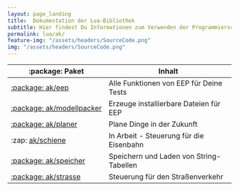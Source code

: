 ```yaml
---
layout: page_landing
title:  Dokumentation der Lua-Bibliothek
subtitle: Hier findest Du Informationen zum Verwenden der Programmierschnittstelle
permalink: lua/ak/
feature-img: "/assets/headers/SourceCode.png"
img: "/assets/headers/SourceCode.png"
---
```


<table class="table flex" style="width: 35em; max-width: inherit;">
  <thead>
    <tr>
      <th scope="col">:package:&nbsp;Paket</th>
      <th scope="col">Inhalt</th>
    </tr>
  </thead>
  <tbody>
    <tr>
      <td><a href="eep/">:package:&nbsp;ak/eep</a></td>
      <td>Alle Funktionen von EEP für Deine Tests</td>
    </tr>
    <tr>
      <td><nobr><a href="modellpacker/">:package:&nbsp;ak/modellpacker</a></nobr></td>
      <td>Erzeuge installierbare Dateien für EEP</td>
    </tr>
    <tr>
      <td><a href="planer/">:package:&nbsp;ak/planer</a></td>
      <td>Plane Dinge in der Zukunft</td>
    </tr>
    <tr>
      <td>:zap:&nbsp;<a class="text-muted" href="schiene/">ak/schiene</a></td>
      <td>In Arbeit<span class="text-muted"> - Steuerung für die Eisenbahn</span></td>
    </tr>
    <tr>
      <td><a href="speicher/">:package:&nbsp;ak/speicher</a></td>
      <td>Speichern und Laden von String-Tabellen</td>
    </tr>
    <tr>
      <td><a href="strasse/">:package:&nbsp;ak/strasse</a></td>
      <td>Steuerung für den Straßenverkehr</td>
    </tr>
  </tbody>
</table>
